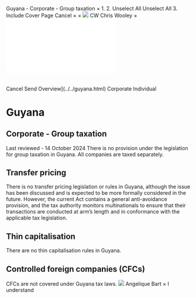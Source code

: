 Guyana - Corporate - Group taxation
×
1.
2.
Unselect All
Unselect All
3.
Include Cover Page
Cancel
×
×
![](../../-/media/world-wide-tax-summaries/attachments/global---chris-wooley.ashx%3Frev=ac5e5f3223b34096b1afc2a6009c7320&revision=ac5e5f32-23b3-4096-b1af-c2a6009c7320&hash=859B7ADC84DC2CBEC9760E9E6EE7DE6D0A8BFCDF)
CW
Chris Wooley
×
![](group-taxation.html)
######
Cancel
Send
Overview](../../guyana.html)
Corporate
Individual
# Guyana
## Corporate - Group taxation
Last reviewed - 14 October 2024
There is no provision under the legislation for group taxation in Guyana. All companies are taxed separately.
## Transfer pricing
There is no transfer pricing legislation or rules in Guyana, although the issue has been discussed and is expected to be more formally considered in the future. However, the current Act contains a general anti-avoidance provision, and the tax authority monitors multinationals to ensure that their transactions are conducted at arm’s length and in conformance with the applicable tax legislation.
## Thin capitalisation
There are no thin capitalisation rules in Guyana.
## Controlled foreign companies (CFCs)
CFCs are not covered under Guyana tax laws.
![](../../-/media/world-wide-tax-summaries/attachments/guyana---angelique_bart.ashx%3Frev=31401a42c35d4906938adc1f5df1c137&revision=31401a42-c35d-4906-938a-dc1f5df1c137&hash=ED6D08816473ED465A564DCBB8DAA63C99CAC586)
Angelique Bart
×
I understand
